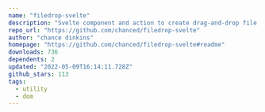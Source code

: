 ```yaml
---
name: "filedrop-svelte"
description: "Svelte component and action to create drag-and-drop file dropzones."
repo_url: "https://github.com/chanced/filedrop-svelte"
author: "chance dinkins"
homepage: "https://github.com/chanced/filedrop-svelte#readme"
downloads: 736
dependents: 2
updated: "2022-05-09T16:14:11.728Z"
github_stars: 113
tags: 
  - utility
  - dom
---
```

